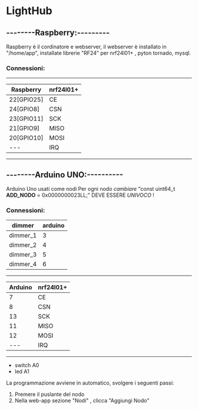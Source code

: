 # LightHub

## --------Raspberry:---------
Raspberry è il cordinatore e webserver, il webserver è installato in "/home/app", installate librerie "RF24" per nrf24l01+ , 
pyton tornado, mysql.

### Connessioni:
-----------------------------
 Raspberry   |   nrf24l01+
-------------|---------------
 22[GPIO25]  |     CE
 24[GPIO8]   |     CSN
 23[GPIO11]  |     SCK
 21[GPIO9]   |     MISO
 20[GPIO10]  |     MOSI
  ---        |    IRQ
------------------------------

## --------Arduino UNO:----------
Arduino Uno usati come nodi
Per ogni nodo *cambiare* "const uint64_t **ADD_NODO** = 0x0000000023LL;" DEVE ESSERE *UNIVOCO* !

### Connessioni:

dimmer   | arduino
---------|----------
dimmer_1 | 3
dimmer_2 | 4
dimmer_3 | 5
dimmer_4 | 6
-------------------


Arduino  |   nrf24l01+
---------|--------------
7        |        CE
8        |        CSN
13       |        SCK
11       |        MISO
12       |        MOSI
  ---    |        IRQ
-----------------------


* switch A0
* led   A1


La programmazione avviene in automatico, svolgere i seguenti passi:

1. Premere il puslante del nodo
2. Nella web-app sezione "Nodi" , clicca "Aggiungi Nodo"


